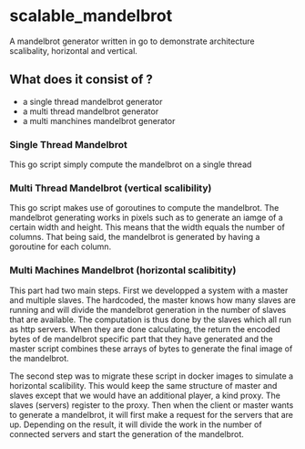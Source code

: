 # scalable_mandelbrot

A mandelbrot generator written in go to demonstrate architecture scalibality, horizontal and vertical. 

## What does it consist of ?
- a single thread mandelbrot generator
- a multi thread mandelbrot generator
- a multi manchines mandelbrot generator

### Single Thread Mandelbrot
This go script simply compute the mandelbrot on a single thread 

### Multi Thread Mandelbrot (vertical scalibility)
This go script makes use of goroutines to compute the mandelbrot. The mandelbrot generating works in pixels such as to generate an iamge of a certain width and height. This means that the width equals the number of columns. That being said, the mandelbrot is generated by having a goroutine for each column. 

### Multi Machines Mandelbrot (horizontal scalibitity)
This part had two main steps. First we developped a system with a master and multiple slaves. The hardcoded, the master knows how many slaves are running and will divide the mandelbrot generation in the number of slaves that are available. The computation is thus done by the slaves which all run as http servers. When they are done calculating, the return the encoded bytes of de mandelbrot specific part that they have generated and the master script combines these arrays of bytes to generate the final image of the mandelbrot. 

The second step was to migrate these script in docker images to simulate a horizontal scalibility. This would keep the same structure of master and slaves except that we would have an additional player, a kind proxy. The slaves (servers) register to the proxy. Then when the client or master wants to generate a mandelbrot, it will first make a request for the servers that are up. Depending on the result, it will divide the work in the number of connected servers and start the generation of the mandelbrot. 
